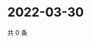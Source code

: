 # 2022-03-30

共 0 条

<!-- BEGIN WEIBO -->
<!-- 最后更新时间 Wed Mar 30 2022 05:11:49 GMT+0800 (China Standard Time) -->

<!-- END WEIBO -->

